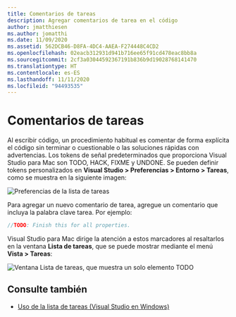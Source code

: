 ```yaml
---
title: Comentarios de tareas
description: Agregar comentarios de tarea en el código
author: jmatthiesen
ms.author: jomatthi
ms.date: 11/09/2020
ms.assetid: 562DCB46-D8FA-4DC4-AAEA-F274448C4CD2
ms.openlocfilehash: 02eacb312931d941b716ee65f91cd478eac8bb8a
ms.sourcegitcommit: 2cf3a03044592367191b836b9d19028768141470
ms.translationtype: HT
ms.contentlocale: es-ES
ms.lasthandoff: 11/11/2020
ms.locfileid: "94493535"
---
```

# <a name="task-comments"></a>Comentarios de tareas

Al escribir código, un procedimiento habitual es comentar de forma explícita el código sin terminar o cuestionable o las soluciones rápidas con advertencias. Los tokens de señal predeterminados que proporciona Visual Studio para Mac son TODO, HACK, FIXME y UNDONE. Se pueden definir tokens personalizados en **Visual Studio > Preferencias > Entorno > Tareas**, como se muestra en la siguiente imagen:

![Preferencias de la lista de tareas](media/source-editor-image10.png)

Para agregar un nuevo comentario de tarea, agregue un comentario que incluya la palabra clave tarea. Por ejemplo:

```csharp
//TODO: Finish this for all properties.
```

Visual Studio para Mac dirige la atención a estos marcadores al resaltarlos en la ventana **Lista de tareas**, que se puede mostrar mediante el menú **Vista > Tareas**:

![Ventana Lista de tareas, que muestra un solo elemento TODO](media/source-editor-image11.png)

## <a name="see-also"></a>Consulte también

- [Uso de la lista de tareas (Visual Studio en Windows)](/visualstudio/ide/using-the-task-list)